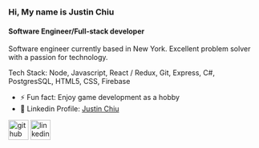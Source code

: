 ### Hi, My name is Justin Chiu
#### Software Engineer/Full-stack developer
Software engineer currently based in New York. Excellent problem solver with a passion for technology.

Tech Stack: Node, Javascript, React / Redux, Git, Express, C#, PostgresSQL, HTML5, CSS, Firebase

- ⚡ Fun fact: Enjoy game development as a hobby
- 🌱 Linkedin Profile: [Justin Chiu](https://www.linkedin.com/in/justinchiu25/)

[<img src='https://cdn.jsdelivr.net/npm/simple-icons@3.0.1/icons/github.svg' alt='github' height='40'>](https://github.com/justinchiu25)  [<img src='https://cdn.jsdelivr.net/npm/simple-icons@3.0.1/icons/linkedin.svg' alt='linkedin' height='40'>](https://www.linkedin.com/in/justinchiu25/)  



